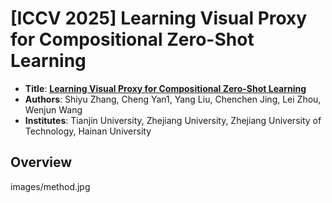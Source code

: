 # [ICCV 2025] Learning Visual Proxy for Compositional Zero-Shot Learning
* **Title**: **[Learning Visual Proxy for Compositional Zero-Shot Learning](https://arxiv.org/pdf/2501.13859)**
* **Authors**: Shiyu Zhang, Cheng Yan1, Yang Liu, Chenchen Jing, Lei Zhou, Wenjun Wang
* **Institutes**: Tianjin University, Zhejiang University, Zhejiang University of Technology, Hainan University
## Overview
images/method.jpg
